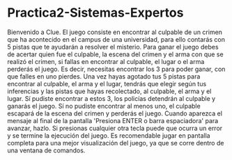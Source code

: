 # Practica2-Sistemas-Expertos

Bienvenido a Clue. El juego consiste en encontrar al culpable de un crimen que ha acontecido en el campus de una universidad, para ello contarás con 5 pistas que te ayudarán a resolver el misterio. 
Para ganar el juego debes de acertar quien fue el culpable, la escena del crimen y el arma con que se realizó el crimen, si fallas en encontrar al culpable, el lugar o el arma perderás el juego. Es decir, necesitas encontrar los 3 para poder ganar, con que falles en uno pierdes.
Una vez hayas agotado tus 5 pistas para encontrar al culpable, el arma y el lugar, tendrás que elegir según tus inferencias y las pistas que hayas recolectado, al culpable, el arma y el lugar. Sí pudiste encontrar a estos 3, los policías detendrán al culpable y ganarás el juego. Sí no pudiste encontrar al menos uno, el culpable escapará de la escena del crimen y perderás el juego.
Cuando aparezca el mensaje al final de la pantalla 'Presiona ENTER o barra espaciadora' para avanzar, hazlo. Si presionas cualquier otra tecla puede que ocurra un error y se termine la ejecución del juego.
Es recomendable jugar en pantalla completa para una mejor visualización del juego, ya que se corre dentro de una ventana de comandos.
